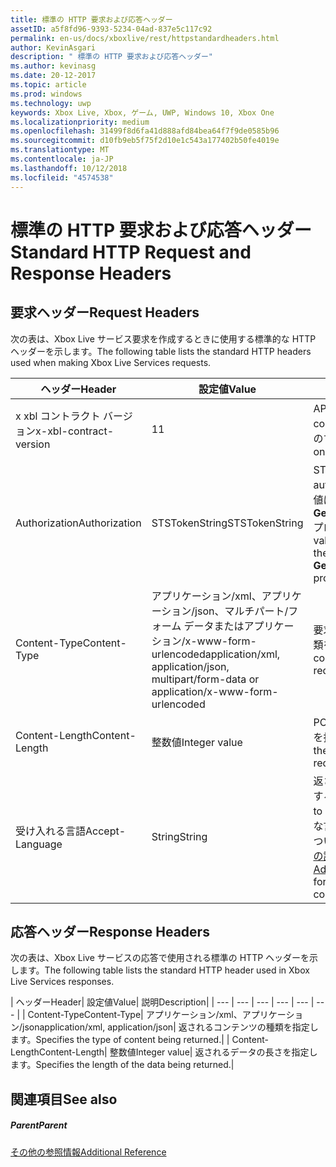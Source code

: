 ```yaml
---
title: 標準の HTTP 要求および応答ヘッダー
assetID: a5f8fd96-9393-5234-04ad-837e5c117c92
permalink: en-us/docs/xboxlive/rest/httpstandardheaders.html
author: KevinAsgari
description: " 標準の HTTP 要求および応答ヘッダー"
ms.author: kevinasg
ms.date: 20-12-2017
ms.topic: article
ms.prod: windows
ms.technology: uwp
keywords: Xbox Live, Xbox, ゲーム, UWP, Windows 10, Xbox One
ms.localizationpriority: medium
ms.openlocfilehash: 31499f8d6fa41d888afd84bea64f7f9de0585b96
ms.sourcegitcommit: d10fb9eb5f75f2d10e1c543a177402b50fe4019e
ms.translationtype: MT
ms.contentlocale: ja-JP
ms.lasthandoff: 10/12/2018
ms.locfileid: "4574538"
---
```

# <a name="standard-http-request-and-response-headers"></a><span data-ttu-id="0a055-104">標準の HTTP 要求および応答ヘッダー</span><span class="sxs-lookup"><span data-stu-id="0a055-104">Standard HTTP Request and Response Headers</span></span>
 
<a id="ID4ES"></a>

 
## <a name="request-headers"></a><span data-ttu-id="0a055-105">要求ヘッダー</span><span class="sxs-lookup"><span data-stu-id="0a055-105">Request Headers</span></span>
 
<span data-ttu-id="0a055-106">次の表は、Xbox Live サービス要求を作成するときに使用する標準的な HTTP ヘッダーを示します。</span><span class="sxs-lookup"><span data-stu-id="0a055-106">The following table lists the standard HTTP headers used when making Xbox Live Services requests.</span></span>
 
| <span data-ttu-id="0a055-107">ヘッダー</span><span class="sxs-lookup"><span data-stu-id="0a055-107">Header</span></span>| <span data-ttu-id="0a055-108">設定値</span><span class="sxs-lookup"><span data-stu-id="0a055-108">Value</span></span>| <span data-ttu-id="0a055-109">説明</span><span class="sxs-lookup"><span data-stu-id="0a055-109">Description</span></span>| 
| --- | --- | --- | 
| <span data-ttu-id="0a055-110">x xbl コントラクト バージョン</span><span class="sxs-lookup"><span data-stu-id="0a055-110">x-xbl-contract-version</span></span>| <span data-ttu-id="0a055-111">1</span><span class="sxs-lookup"><span data-stu-id="0a055-111">1</span></span>| <span data-ttu-id="0a055-112">API コントラクト バージョンです。</span><span class="sxs-lookup"><span data-stu-id="0a055-112">API contract version.</span></span> <span data-ttu-id="0a055-113">Xbox Live サービスのすべての要求に必要です。</span><span class="sxs-lookup"><span data-stu-id="0a055-113">Required on all Xbox Live Services requests.</span></span>| 
| <span data-ttu-id="0a055-114">Authorization</span><span class="sxs-lookup"><span data-stu-id="0a055-114">Authorization</span></span>| <span data-ttu-id="0a055-115">STSTokenString</span><span class="sxs-lookup"><span data-stu-id="0a055-115">STSTokenString</span></span>| <span data-ttu-id="0a055-116">STS 認証トークンです。</span><span class="sxs-lookup"><span data-stu-id="0a055-116">STS authentication token.</span></span> <span data-ttu-id="0a055-117">このヘッダーの値は、 <b>GetTokenAndSignatureResult.Token</b>プロパティから取得されます。</span><span class="sxs-lookup"><span data-stu-id="0a055-117">The value for this header is retrieved from the <b>GetTokenAndSignatureResult.Token</b> property.</span></span> | 
| <span data-ttu-id="0a055-118">Content-Type</span><span class="sxs-lookup"><span data-stu-id="0a055-118">Content-Type</span></span>| <span data-ttu-id="0a055-119">アプリケーション/xml、アプリケーション/json、マルチパート/フォーム データまたはアプリケーション/x-www-form-urlencoded</span><span class="sxs-lookup"><span data-stu-id="0a055-119">application/xml, application/json, multipart/form-data or application/x-www-form-urlencoded</span></span>| <span data-ttu-id="0a055-120">要求で送信されているコンテンツの種類を指定します。</span><span class="sxs-lookup"><span data-stu-id="0a055-120">Specifies the type of content being submitted with a request.</span></span>| 
| <span data-ttu-id="0a055-121">Content-Length</span><span class="sxs-lookup"><span data-stu-id="0a055-121">Content-Length</span></span>| <span data-ttu-id="0a055-122">整数値</span><span class="sxs-lookup"><span data-stu-id="0a055-122">Integer value</span></span>| <span data-ttu-id="0a055-123">POST 要求で送信されたデータの長さを指定します。</span><span class="sxs-lookup"><span data-stu-id="0a055-123">Specifies the length of the data being submitted in a POST request.</span></span>| 
| <span data-ttu-id="0a055-124">受け入れる言語</span><span class="sxs-lookup"><span data-stu-id="0a055-124">Accept-Language</span></span> | <span data-ttu-id="0a055-125">String</span><span class="sxs-lookup"><span data-stu-id="0a055-125">String</span></span>| <span data-ttu-id="0a055-126">返される任意の文字列をローカライズする方法を指定します。</span><span class="sxs-lookup"><span data-stu-id="0a055-126">Specifies how to localize any strings returned.</span></span> <span data-ttu-id="0a055-127">有効な言語/ロケールの組み合わせの一覧については、 <a href="http://msdn.microsoft.com/en-us/library/bb975829.aspx">Xbox 360 プログラミングの詳細</a>を参照してください。</span><span class="sxs-lookup"><span data-stu-id="0a055-127">See <a href="http://msdn.microsoft.com/en-us/library/bb975829.aspx">Advanced Xbox 360 Programming</a> for a list of valid language/locale combinations.</span></span>| 
  
<a id="ID4E6C"></a>

 
## <a name="response-headers"></a><span data-ttu-id="0a055-128">応答ヘッダー</span><span class="sxs-lookup"><span data-stu-id="0a055-128">Response Headers</span></span>
 
<span data-ttu-id="0a055-129">次の表は、Xbox Live サービスの応答で使用される標準の HTTP ヘッダーを示します。</span><span class="sxs-lookup"><span data-stu-id="0a055-129">The following table lists the standard HTTP header used in Xbox Live Services responses.</span></span>
 
| <span data-ttu-id="0a055-130">ヘッダー</span><span class="sxs-lookup"><span data-stu-id="0a055-130">Header</span></span>| <span data-ttu-id="0a055-131">設定値</span><span class="sxs-lookup"><span data-stu-id="0a055-131">Value</span></span>| <span data-ttu-id="0a055-132">説明</span><span class="sxs-lookup"><span data-stu-id="0a055-132">Description</span></span>| 
| --- | --- | --- | --- | --- | --- | 
| <span data-ttu-id="0a055-133">Content-Type</span><span class="sxs-lookup"><span data-stu-id="0a055-133">Content-Type</span></span>| <span data-ttu-id="0a055-134">アプリケーション/xml、アプリケーション/json</span><span class="sxs-lookup"><span data-stu-id="0a055-134">application/xml, application/json</span></span>| <span data-ttu-id="0a055-135">返されるコンテンツの種類を指定します。</span><span class="sxs-lookup"><span data-stu-id="0a055-135">Specifies the type of content being returned.</span></span>| 
| <span data-ttu-id="0a055-136">Content-Length</span><span class="sxs-lookup"><span data-stu-id="0a055-136">Content-Length</span></span>| <span data-ttu-id="0a055-137">整数値</span><span class="sxs-lookup"><span data-stu-id="0a055-137">Integer value</span></span>| <span data-ttu-id="0a055-138">返されるデータの長さを指定します。</span><span class="sxs-lookup"><span data-stu-id="0a055-138">Specifies the length of the data being returned.</span></span>| 
  
<a id="ID4EEE"></a>

 
## <a name="see-also"></a><span data-ttu-id="0a055-139">関連項目</span><span class="sxs-lookup"><span data-stu-id="0a055-139">See also</span></span>
 
<a id="ID4EGE"></a>

 
##### <a name="parent"></a><span data-ttu-id="0a055-140">Parent</span><span class="sxs-lookup"><span data-stu-id="0a055-140">Parent</span></span>  

[<span data-ttu-id="0a055-141">その他の参照情報</span><span class="sxs-lookup"><span data-stu-id="0a055-141">Additional Reference</span></span>](atoc-xboxlivews-reference-additional.md)

   